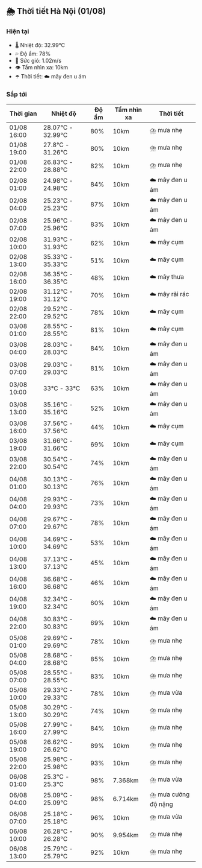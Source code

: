 ## 🌦️ Thời tiết Hà Nội (01/08)

### Hiện tại

- 🌡️ Nhiệt độ: 32.99℃
- 💦 Độ ẩm: 78%
- 💨 Sức gió: 1.02m/s
- 👁️ Tầm nhìn xa: 10km
- ☂️ Thời tiết: ☁️ mây đen u ám

### Sắp tới

| Thời gian | Nhiệt độ | Độ ẩm | Tầm nhìn xa | Thời tiết |
| --- | --- | --- | --- | --- |
| 01/08 16:00 | 28.07℃ - 32.99℃ | 80% | 10km | ⛈️ mưa nhẹ |
| 01/08 19:00 | 27.8℃ - 31.26℃ | 80% | 10km | ⛈️ mưa nhẹ |
| 01/08 22:00 | 26.83℃ - 28.88℃ | 82% | 10km | ⛈️ mưa nhẹ |
| 02/08 01:00 | 24.98℃ - 24.98℃ | 84% | 10km | ☁️ mây đen u ám |
| 02/08 04:00 | 25.23℃ - 25.23℃ | 87% | 10km | ☁️ mây đen u ám |
| 02/08 07:00 | 25.96℃ - 25.96℃ | 83% | 10km | ☁️ mây đen u ám |
| 02/08 10:00 | 31.93℃ - 31.93℃ | 62% | 10km | ☁️ mây cụm |
| 02/08 13:00 | 35.33℃ - 35.33℃ | 51% | 10km | ☁️ mây cụm |
| 02/08 16:00 | 36.35℃ - 36.35℃ | 48% | 10km | ☁️ mây thưa |
| 02/08 19:00 | 31.12℃ - 31.12℃ | 70% | 10km | ☁️ mây rải rác |
| 02/08 22:00 | 29.52℃ - 29.52℃ | 78% | 10km | ☁️ mây cụm |
| 03/08 01:00 | 28.55℃ - 28.55℃ | 81% | 10km | ☁️ mây cụm |
| 03/08 04:00 | 28.03℃ - 28.03℃ | 84% | 10km | ☁️ mây đen u ám |
| 03/08 07:00 | 29.03℃ - 29.03℃ | 81% | 10km | ☁️ mây đen u ám |
| 03/08 10:00 | 33℃ - 33℃ | 63% | 10km | ☁️ mây đen u ám |
| 03/08 13:00 | 35.16℃ - 35.16℃ | 52% | 10km | ☁️ mây đen u ám |
| 03/08 16:00 | 37.56℃ - 37.56℃ | 44% | 10km | ☁️ mây cụm |
| 03/08 19:00 | 31.66℃ - 31.66℃ | 69% | 10km | ☁️ mây cụm |
| 03/08 22:00 | 30.54℃ - 30.54℃ | 74% | 10km | ☁️ mây đen u ám |
| 04/08 01:00 | 30.13℃ - 30.13℃ | 76% | 10km | ☁️ mây đen u ám |
| 04/08 04:00 | 29.93℃ - 29.93℃ | 73% | 10km | ☁️ mây đen u ám |
| 04/08 07:00 | 29.67℃ - 29.67℃ | 78% | 10km | ☁️ mây đen u ám |
| 04/08 10:00 | 34.69℃ - 34.69℃ | 53% | 10km | ☁️ mây đen u ám |
| 04/08 13:00 | 37.13℃ - 37.13℃ | 45% | 10km | ☁️ mây đen u ám |
| 04/08 16:00 | 36.68℃ - 36.68℃ | 46% | 10km | ☁️ mây đen u ám |
| 04/08 19:00 | 32.34℃ - 32.34℃ | 60% | 10km | ☁️ mây đen u ám |
| 04/08 22:00 | 30.83℃ - 30.83℃ | 69% | 10km | ☁️ mây đen u ám |
| 05/08 01:00 | 29.69℃ - 29.69℃ | 78% | 10km | ⛈️ mưa nhẹ |
| 05/08 04:00 | 28.68℃ - 28.68℃ | 85% | 10km | ⛈️ mưa nhẹ |
| 05/08 07:00 | 28.55℃ - 28.55℃ | 83% | 10km | ⛈️ mưa nhẹ |
| 05/08 10:00 | 29.33℃ - 29.33℃ | 78% | 10km | ⛈️ mưa vừa |
| 05/08 13:00 | 30.29℃ - 30.29℃ | 74% | 10km | ⛈️ mưa nhẹ |
| 05/08 16:00 | 27.99℃ - 27.99℃ | 84% | 10km | ⛈️ mưa nhẹ |
| 05/08 19:00 | 26.62℃ - 26.62℃ | 89% | 10km | ⛈️ mưa nhẹ |
| 05/08 22:00 | 25.98℃ - 25.98℃ | 93% | 10km | ⛈️ mưa nhẹ |
| 06/08 01:00 | 25.3℃ - 25.3℃ | 98% | 7.368km | ⛈️ mưa vừa |
| 06/08 04:00 | 25.09℃ - 25.09℃ | 98% | 6.714km | ⛈️ mưa cường độ nặng |
| 06/08 07:00 | 25.18℃ - 25.18℃ | 96% | 10km | ⛈️ mưa vừa |
| 06/08 10:00 | 26.28℃ - 26.28℃ | 90% | 9.954km | ⛈️ mưa nhẹ |
| 06/08 13:00 | 25.79℃ - 25.79℃ | 92% | 10km | ⛈️ mưa nhẹ |
